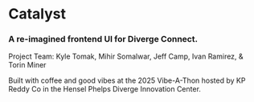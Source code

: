# Catalyst
### A re-imagined frontend UI for Diverge Connect.  


Project Team: Kyle Tomak, Mihir Somalwar, Jeff Camp, Ivan Ramirez, & Torin Miner

Built with coffee and good vibes at the 2025 Vibe-A-Thon hosted by KP Reddy Co in the Hensel Phelps Diverge Innovation Center.
